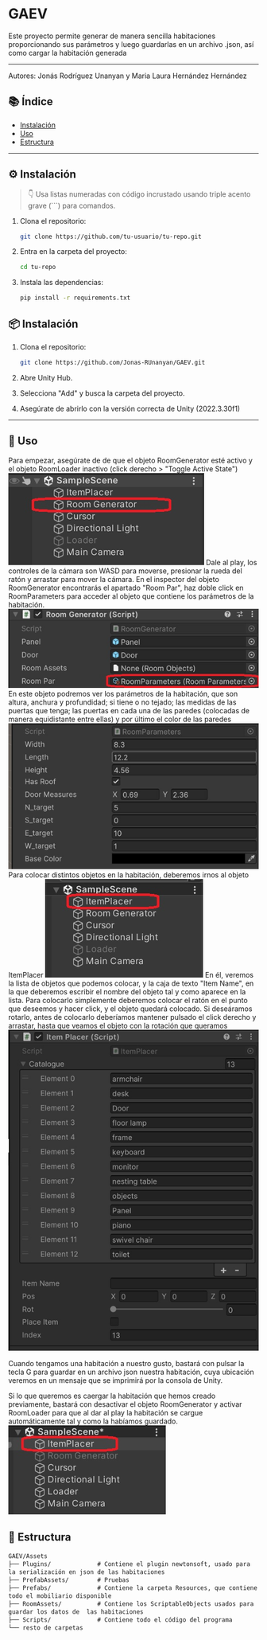# GAEV

Este proyecto permite generar de manera sencilla habitaciones proporcionando sus parámetros y luego guardarlas en un archivo .json, así como cargar la habitación generada

---
Autores: Jonás Rodríguez Unanyan y Maria Laura Hernández Hernández
## 📚 Índice

- [Instalación](#instalación)
- [Uso](#uso)
- [Estructura](#estructura)

---

## ⚙️ Instalación

> 👇 Usa listas numeradas con código incrustado usando triple acento grave (```) para comandos.

1. Clona el repositorio:
   ```bash
   git clone https://github.com/tu-usuario/tu-repo.git
   ```
2. Entra en la carpeta del proyecto:
   ```bash
   cd tu-repo
   ```
3. Instala las dependencias:
   ```bash
   pip install -r requirements.txt
   ```
## 📦 Instalación

1. Clona el repositorio:
   ```bash
   git clone https://github.com/Jonas-RUnanyan/GAEV.git
   ```
2. Abre Unity Hub.

3. Selecciona "Add" y busca la carpeta del proyecto.

4. Asegúrate de abrirlo con la versión correcta de Unity (2022.3.30f1)

---

## 🧪 Uso

Para empezar, asegúrate de de que el objeto RoomGenerator esté activo y el objeto RoomLoader inactivo (click derecho > "Toggle Active State")
![Objeto RoomGenerator activado](images/roomGenerator_highlight.jpg)
Dale al play, los controles de la cámara son WASD para moverse, presionar la rueda del ratón y arrastar para mover la cámara. En el inspector del objeto RoomGenerator encontrarás el apartado "Room Par", haz doble click en RoomParameters para acceder al objeto que contiene los parámetros de la habitación.
![Parámetros de RoomGenerator](images/roomGenerator_parameters.jpg)
En este objeto podremos ver los parámetros de la habitación, que son altura, anchura y profundidad; si tiene o no tejado; las medidas de las puertas que tenga; las puertas en cada una de las paredes (colocadas de manera equidistante entre ellas) y por último el color de las paredes
![Parámetros de la habitación](images/roomParameters_parameters.jpg)
Para colocar distintos objetos en la habitación, deberemos irnos al objeto ItemPlacer
![ItemPlacer en el inspector de Unity](images/itemPlacer_highlight.jpg)
En él, veremos la lista de objetos que podemos colocar, y la caja de texto "Item Name", en la que deberemos escribir el nombre del objeto tal y como aparece en la lista. Para colocarlo simplemente deberemos colocar el ratón en el punto que deseemos y hacer click, y el objeto quedará colocado. Si deseáramos rotarlo, antes de colocarlo deberíamos mantener pulsado el click derecho y arrastar, hasta que veamos el objeto con la rotación que queramos
![Parámetros de ItemPlacer](images/itemPlacer_parameters.jpg)

Cuando tengamos una habitación a nuestro gusto, bastará con pulsar la tecla G para guardar en un archivo json nuestra habitación, cuya ubicación veremos en un mensaje que se imprimirá por la consola de Unity.

Si lo que queremos es caergar la habitación que hemos creado previamente, bastará con desactivar el objeto RoomGenerator y activar RoomLoader para que al dar al play la habitación se cargue automáticamente tal y como la habíamos guardado.
![Objeto RoomLoader activado](images/roomLoader_highlight.jpg)


## 📁 Estructura

```
GAEV/Assets
├── Plugins/             # Contiene el plugin newtonsoft, usado para la serialización en json de las habitaciones
├── PrefabAssets/        # Pruebas
├── Prefabs/             # Contiene la carpeta Resources, que contiene todo el mobiliario disponible
├── RoomAssets/          # Contiene los ScriptableObjects usados para guardar los datos de  las habitaciones
├── Scripts/             # Contiene todo el código del programa
└── resto de carpetas
```
